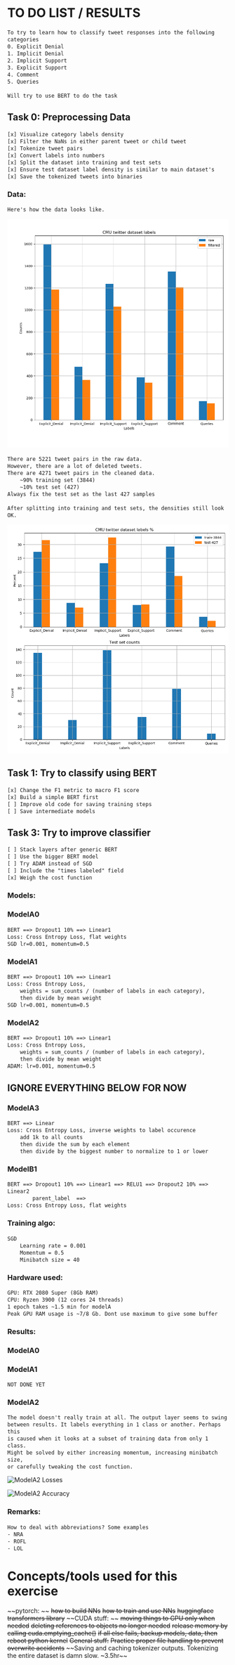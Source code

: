 # TO DO LIST / RESULTS
    To try to learn how to classify tweet responses into the following categories
    0. Explicit Denial
    1. Implicit Denial
    2. Implicit Support
    3. Explicit Support
    4. Comment
    5. Queries
    
    Will try to use BERT to do the task    
    
## **Task 0: Preprocessing Data**
    [x] Visualize category labels density
    [x] Filter the NaNs in either parent tweet or child tweet
    [x] Tokenize tweet pairs
    [x] Convert labels into numbers
    [x] Split the dataset into training and test sets
    [x] Ensure test dataset label density is similar to main dataset's
    [x] Save the tokenized tweets into binaries    

### **Data:**
    Here's how the data looks like.

![Tweet labels](./data/label_density.png)
        
    There are 5221 tweet pairs in the raw data. 
    However, there are a lot of deleted tweets.
    There are 4271 tweet pairs in the cleaned data.
        ~90% training set (3844)
        ~10% test set (427)
    Always fix the test set as the last 427 samples

    After splitting into training and test sets, the densities still look OK.
    
![Train vs test sets](./data/test_train_density.png)

## **Task 1: Try to classify using BERT**
    [x] Change the F1 metric to macro F1 score
    [x] Build a simple BERT first
    [ ] Improve old code for saving training steps
    [ ] Save intermediate models

## **Task 3: Try to improve classifier**
    [ ] Stack layers after generic BERT
    [ ] Use the bigger BERT model
    [ ] Try ADAM instead of SGD
    [ ] Include the "times labeled" field
    [x] Weigh the cost function

### **Models:**

### ModelA0
    BERT ==> Dropout1 10% ==> Linear1
    Loss: Cross Entropy Loss, flat weights
    SGD lr=0.001, momentum=0.5
    
### ModelA1
    BERT ==> Dropout1 10% ==> Linear1
    Loss: Cross Entropy Loss, 
        weights = sum_counts / (number of labels in each category),
        then divide by mean weight 
    SGD lr=0.001, momentum=0.5
    
### ModelA2
    BERT ==> Dropout1 10% ==> Linear1
    Loss: Cross Entropy Loss, 
        weights = sum_counts / (number of labels in each category),
        then divide by mean weight 
    ADAM: lr=0.001, momentum=0.5

## IGNORE EVERYTHING BELOW FOR NOW
### ModelA3
    BERT ==> Linear
    Loss: Cross Entropy Loss, inverse weights to label occurence
        add 1k to all counts
        then divide the sum by each element
        then divide by the biggest number to normalize to 1 or lower
    
### ModelB1 
    BERT ==> Dropout1 10% ==> Linear1 ==> RELU1 ==> Dropout2 10% ==> Linear2
            parent_label  ==>
    Loss: Cross Entropy Loss, flat weights
    

### **Training algo:**
    SGD
        Learning rate = 0.001
        Momentum = 0.5
        Minibatch size = 40

### **Hardware used:**
    GPU: RTX 2080 Super (8Gb RAM)
    CPU: Ryzen 3900 (12 cores 24 threads)
    1 epoch takes ~1.5 min for modelA
    Peak GPU RAM usage is ~7/8 Gb. Dont use maximum to give some buffer

### **Results:**

### ModelA0

### ModelA1
    NOT DONE YET
    
### ModelA2
    The model doesn't really train at all. The output layer seems to swing 
    between results. It labels everything in 1 class or another. Perhaps this 
    is caused when it looks at a subset of training data from only 1 class. 
    Might be solved by either increasing momentum, increasing minibatch size, 
    or carefully tweaking the cost function.
    
![ModelA2 Losses](./results/modelA2_epoch_losses.png)    

![ModelA2 Accuracy](./results/modelA2_epoch_accuracy.png)


    
### **Remarks:**
    How to deal with abbreviations? Some examples
    - NRA
    - ROFL
    - LOL
    

# Concepts/tools used for this exercise
    
~~pytorch: ~~
    ~~how to build NNs~~
    ~~how to train and use NNs~~
    ~~huggingface transformers library~~
~~CUDA stuff: ~~
    ~~moving things to GPU only when needed~~
    ~~deleting references to objects no longer needed~~
    ~~release memory by calling cuda.emptying_cache()~~
    ~~if all else fails, backup models, data, then reboot python kernel~~
~~General stuff:~~
    ~~Practice proper file handling to prevent overwrite accidents~~
    ~~Saving and caching tokenizer outputs. Tokenizing the entire dataset is damn slow. ~3.5hr~~
